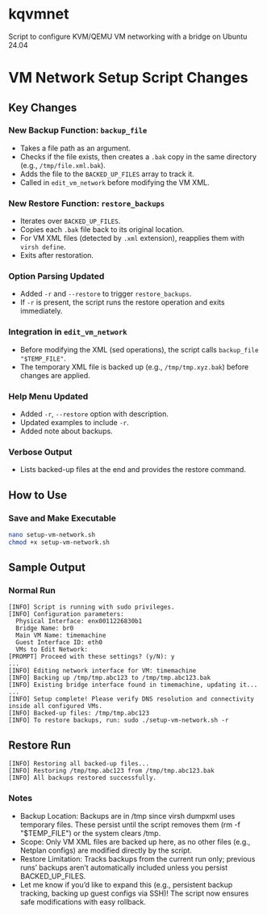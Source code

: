 # kqvmnet
Script to configure KVM/QEMU VM networking with a bridge on Ubuntu 24.04
# VM Network Setup Script Changes

## Key Changes

### New Backup Function: `backup_file`
- Takes a file path as an argument.
- Checks if the file exists, then creates a `.bak` copy in the same directory (e.g., `/tmp/file.xml.bak`).
- Adds the file to the `BACKED_UP_FILES` array to track it.
- Called in `edit_vm_network` before modifying the VM XML.

### New Restore Function: `restore_backups`
- Iterates over `BACKED_UP_FILES`.
- Copies each `.bak` file back to its original location.
- For VM XML files (detected by `.xml` extension), reapplies them with `virsh define`.
- Exits after restoration.

### Option Parsing Updated
- Added `-r` and `--restore` to trigger `restore_backups`.
- If `-r` is present, the script runs the restore operation and exits immediately.

### Integration in `edit_vm_network`
- Before modifying the XML (sed operations), the script calls `backup_file "$TEMP_FILE"`.
- The temporary XML file is backed up (e.g., `/tmp/tmp.xyz.bak`) before changes are applied.

### Help Menu Updated
- Added `-r`, `--restore` option with description.
- Updated examples to include `-r`.
- Added note about backups.

### Verbose Output
- Lists backed-up files at the end and provides the restore command.

## How to Use

### Save and Make Executable
```bash
nano setup-vm-network.sh
chmod +x setup-vm-network.sh
```
## Sample Output
### Normal Run
```
[INFO] Script is running with sudo privileges.
[INFO] Configuration parameters:
  Physical Interface: enx0011226830b1
  Bridge Name: br0
  Main VM Name: timemachine
  Guest Interface ID: eth0
  VMs to Edit Network: 
[PROMPT] Proceed with these settings? (y/N): y
...
[INFO] Editing network interface for VM: timemachine
[INFO] Backing up /tmp/tmp.abc123 to /tmp/tmp.abc123.bak
[INFO] Existing bridge interface found in timemachine, updating it...
...
[INFO] Setup complete! Please verify DNS resolution and connectivity inside all configured VMs.
[INFO] Backed-up files: /tmp/tmp.abc123
[INFO] To restore backups, run: sudo ./setup-vm-network.sh -r
```
## Restore Run
```
[INFO] Restoring all backed-up files...
[INFO] Restoring /tmp/tmp.abc123 from /tmp/tmp.abc123.bak
[INFO] All backups restored successfully.
```
### Notes
- Backup Location: Backups are in /tmp since virsh dumpxml uses temporary files. These persist until the script removes them (rm -f "$TEMP_FILE") or the system clears /tmp.
- Scope: Only VM XML files are backed up here, as no other files (e.g., Netplan configs) are modified directly by the script.
- Restore Limitation: Tracks backups from the current run only; previous runs’ backups aren’t automatically included unless you persist BACKED_UP_FILES.
- Let me know if you’d like to expand this (e.g., persistent backup tracking, backing up guest configs via SSH)! The script now ensures safe modifications with easy rollback.
